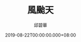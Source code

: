 ---
issue: 340
title: 風颱天
author: 邱碧華
date: 2019-08-22T00:00:00.000+08:00
topic: 生活
difficulty: 1
wikidata: Q98095782
wikidata_link: https://www.wikidata.org/wiki/Q98095782
author_wikidata_link: https://www.wikidata.org/wiki/Q98096295
author_wikidata: Q98096295
---